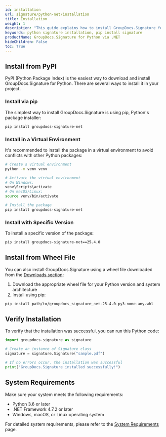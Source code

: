 ```yaml
---
id: installation
url: signature/python-net/installation
title: Installation
weight: 1
description: "This guide explains how to install GroupDocs.Signature for Python via .NET to your environment"
keywords: python signature installation, pip install signature
productName: GroupDocs.Signature for Python via .NET
hideChildren: False 
toc: True
---
```

## Install from PyPI

PyPI (Python Package Index) is the easiest way to download and install GroupDocs.Signature for Python. There are several ways to install it in your project.

### Install via pip

The simplest way to install GroupDocs.Signature is using pip, Python's package installer:

```bash
pip install groupdocs-signature-net
```

### Install in a Virtual Environment

It's recommended to install the package in a virtual environment to avoid conflicts with other Python packages:

```bash
# Create a virtual environment
python -m venv venv

# Activate the virtual environment
# On Windows:
venv\Scripts\activate
# On macOS/Linux:
source venv/bin/activate

# Install the package
pip install groupdocs-signature-net
```

### Install with Specific Version

To install a specific version of the package:

```bash
pip install groupdocs-signature-net==25.4.0
```

## Install from Wheel File

You can also install GroupDocs.Signature using a wheel file downloaded from the [Downloads section](https://downloads.groupdocs.com/signature/python-net):

1. Download the appropriate wheel file for your Python version and system architecture
2. Install using pip:

```bash
pip install path/to/groupdocs_signature_net-25.4.0-py3-none-any.whl
```
  
## Verify Installation

To verify that the installation was successful, you can run this Python code:

```python
import groupdocs.signature as signature

# Create an instance of Signature class
signature = signature.Signature("sample.pdf")

# If no errors occur, the installation was successful
print("GroupDocs.Signature installed successfully!")
```

## System Requirements

Make sure your system meets the following requirements:
- Python 3.6 or later
- .NET Framework 4.7.2 or later
- Windows, macOS, or Linux operating system

For detailed system requirements, please refer to the [System Requirements](system-requirements.md) page.
